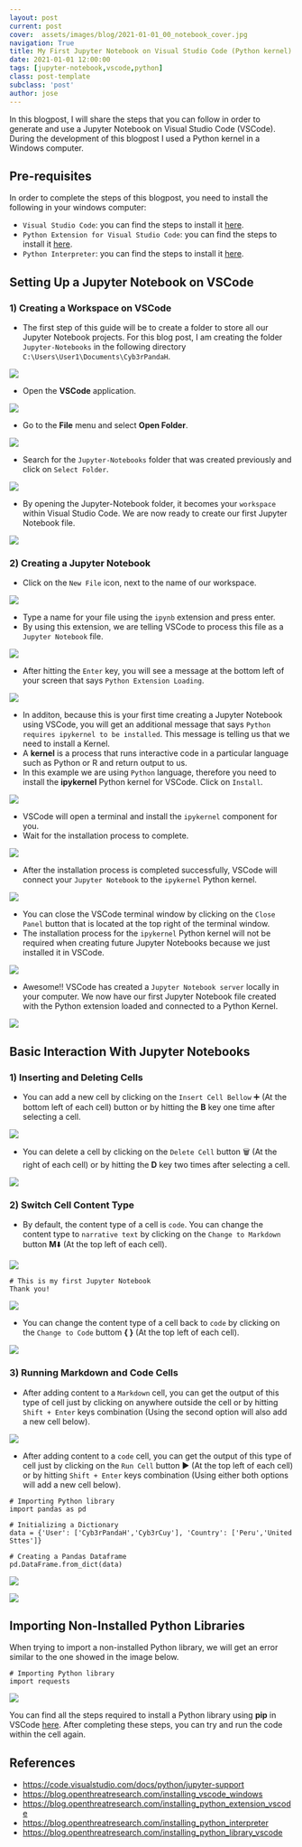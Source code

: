 ```yaml
---
layout: post
current: post
cover:  assets/images/blog/2021-01-01_00_notebook_cover.jpg
navigation: True
title: My First Jupyter Notebook on Visual Studio Code (Python kernel)
date: 2021-01-01 12:00:00
tags: [jupyter-notebook,vscode,python]
class: post-template
subclass: 'post'
author: jose
---
```


In this blogpost, I will share the steps that you can follow in order to generate and use a Jupyter Notebook on Visual Studio Code (VSCode). During the development of this blogpost I used a Python kernel in a Windows computer.

## Pre-requisites
In order to complete the steps of this blogpost, you need to install the following in your windows computer:
* `Visual Studio Code`: you can find the steps to install it [here](https://blog.openthreatresearch.com/installing_vscode_windows).
* `Python Extension for Visual Studio Code`: you can find the steps to install it [here](https://blog.openthreatresearch.com/installing_python_extension_vscode).
* `Python Interpreter`: you can find the steps to install it [here](https://blog.openthreatresearch.com/installing_python_interpreter).

## Setting Up a Jupyter Notebook on VSCode
### 1) Creating a Workspace on VSCode
* The first step of this guide will be to create a folder to store all our Jupyter Notebook projects. For this blog post, I am creating the folder `Jupyter-Notebooks` in the following directory ```C:\Users\User1\Documents\Cyb3rPandaH```.

![](assets/images/blog/2021-01-01_01_notebook_project_directory.jpg)

* Open the **VSCode** application.

![](assets/images/blog/2021-01-01_02_notebook_vscode_application.jpg)

* Go to the **File** menu and select **Open Folder**.

![](assets/images/blog/2021-01-01_03_notebook_open_folder.jpg)

* Search for the `Jupyter-Notebooks` folder that was created previously and click on `Select Folder`.

![](assets/images/blog/2021-01-01_04_notebook_select_folder.jpg)

* By opening the Jupyter-Notebook folder, it becomes your `workspace` within Visual Studio Code. We are now ready to create our first Jupyter Notebook file.

![](assets/images/blog/2021-01-01_05_notebook_vscode_workspace.jpg)

### 2) Creating a Jupyter Notebook
* Click on the `New File` icon, next to the name of our workspace.

![](assets/images/blog/2021-01-01_06_notebook_new_file.jpg)

* Type a name for your file using the `ipynb` extension and press enter.
* By using this extension, we are telling VSCode to process this file as a `Jupyter Notebook` file.

![](assets/images/blog/2021-01-01_07_notebook_extension.jpg)

* After hitting the `Enter` key, you will see a message at the bottom left of your screen that says `Python Extension Loading`. 

![](assets/images/blog/2021-01-01_08_notebook_python_extension_loading.jpg)

* In additon, because this is your first time creating a Jupyter Notebook using VSCode, you will get an additional message that says `Python requires ipykernel to be installed`. This message is telling us that we need to install a Kernel.
* A **kernel** is a process that runs interactive code in a particular language such as Python or R and return output to us.
* In this example we are using `Python` language, therefore you need to install the **ipykernel** Python kernel for VSCode. Click on `Install`.

![](assets/images/blog/2021-01-01_09_notebook_ipykernel.jpg)

* VSCode will open a terminal and install the `ipykernel` component for you.
* Wait for the installation process to complete.

![](assets/images/blog/2021-01-01_10_notebook_ipykernel_installation.jpg)

* After the installation process is completed successfully, VSCode will connect your `Jupyter Notebook` to the `ipykernel` Python kernel.

![](assets/images/blog/2021-01-01_11_notebook_ipykernel_successful_installation.jpg)

* You can close the VSCode terminal window by clicking on the `Close Panel` button that is located at the top right of the terminal window.
* The installation process for the `ipykernel` Python kernel will not be required when creating future Jupyter Notebooks because we just installed it in VSCode.

![](assets/images/blog/2021-01-01_12_notebook_close_terminal.jpg)

* Awesome!! VSCode has created a `Jupyter Notebook server` locally in your computer. We now have our first Jupyter Notebook file created with the Python extension loaded and connected to a Python Kernel.

![](assets/images/blog/2021-01-01_13_notebook_ready_to_start.jpg)

## Basic Interaction With Jupyter Notebooks
### 1) Inserting and Deleting Cells
* You can add a new cell by clicking on the `Insert Cell Bellow` ➕ (At the bottom left of each cell) button or by hitting the **B** key one time after selecting a cell.

![](assets/images/blog/2021-01-01_14_notebook_add_cell.jpg)

* You can delete a cell by clicking on the `Delete Cell` button 🗑️ (At the right of each cell) or by hitting the **D** key two times after selecting a cell.

![](assets/images/blog/2021-01-01_15_notebook_delete_cell.jpg)

### 2) Switch Cell Content Type
* By default, the content type of a cell is `code`. You can change the content type to `narrative text` by clicking on the `Change to Markdown` button **M**⬇️ (At the top left of each cell).

![](assets/images/blog/2021-01-01_16_notebook_to_markdown.jpg)

```
# This is my first Jupyter Notebook
Thank you!
```

![](assets/images/blog/2021-01-01_17_notebook_to_markdown_example.jpg)

* You can change the content type of a cell back to `code` by clicking on the `Change to Code` buttom **{ }** (At the top left of each cell).

![](assets/images/blog/2021-01-01_18_notebook_to_code_example.jpg)

### 3) Running Markdown and Code Cells
* After adding content to a `Markdown` cell, you can get the output of this type of cell just by clicking on anywhere outside the cell or by hitting `Shift + Enter` keys combination (Using the second option will also add a new cell below).

![](assets/images/blog/2021-01-01_19_notebook_markdown_cell_run_example.jpg)

* After adding content to a `code` cell, you can get the output of this type of cell just by clicking on the `Run Cell` button ▶️ (At the top left of each cell) or by hitting `Shift + Enter` keys combination (Using either both options will add a new cell below).

```
# Importing Python library
import pandas as pd

# Initializing a Dictionary
data = {'User': ['Cyb3rPandaH','Cyb3rCuy'], 'Country': ['Peru','United Sttes']}

# Creating a Pandas Dataframe
pd.DataFrame.from_dict(data)
```

![](assets/images/blog/2021-01-01_20_notebook_code_cell_run.jpg)

![](assets/images/blog/2021-01-01_22_notebook_code_cell_run_example.jpg)

## Importing Non-Installed Python Libraries
When trying to import a non-installed Python library, we will get an error similar to the one showed in the image below.

```
# Importing Python library
import requests
```

![](assets/images/blog/2021-01-01_23_notebook_code_cell_run_importing_library_error.jpg)

You can find all the steps required to install a Python library using **pip** in VSCode [here](https://blog.openthreatresearch.com/installing_python_library_vscode). After completing these steps, you can try and run the code within the cell again.


## References
* https://code.visualstudio.com/docs/python/jupyter-support
* https://blog.openthreatresearch.com/installing_vscode_windows
* https://blog.openthreatresearch.com/installing_python_extension_vscode
* https://blog.openthreatresearch.com/installing_python_interpreter
* https://blog.openthreatresearch.com/installing_python_library_vscode


